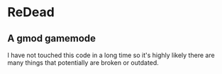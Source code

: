 # ReDead
## A gmod gamemode

I have not touched this code in a long time so it's highly likely there are many things that potentially are broken or outdated.